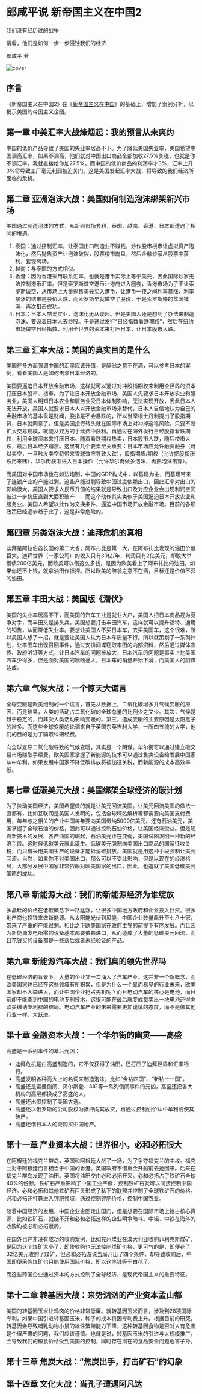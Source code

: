 # 郎咸平说 新帝国主义在中国2

我们没有经历过的战争

请看，他们是如何一步一步侵蚀我们的经济

郎咸平 著

![cover](contents/wx-cover.png)

## 序言

《新帝国主义在中国2》在《[新帝国主义在中国](../郎咸平说-新帝国主义在中国/README.md)》的基础上，增加了案例分析，以揭示美国的帝国主义企图。

## 第一章 中美汇率大战烽烟起：我的预言从未爽约

中国的低价产品导致了美国的失业率居高不下。为了降低美国失业率，美国希望中国调高汇率，如果不调高，他们就对中国出口商品全部加收27.5%关税，也就是你不调汇率，我就直接给你加27.5%。而中国的低价商品的利润率才3%，汇率上升3%将导致工厂毫无利润被迫关门。这是美国发起汇率大战，将导致的我们经济所面临的危机。

## 第二章 亚洲泡沫大战：美国如何制造泡沫绑架新兴市场

美国通过制造泡沫的方式，从新兴市场套利，泰国、越南、香港、日本都遭遇了相同的境遇。

1. 泰国：通过控制汇率，让泰国出口制造业不赚钱，炒作股市楼市让虚拟资产泡沫化，然后抛售资产让泡沫破裂，股票楼市崩盘，然后金融炒家从股票中获利，套现离场。
2. 越南：与泰国的方式相似。
3. 香港：因为香港采用联系汇率，也就是港币实际上等于美元，因此国际炒家无法控制港币汇率。但是索罗斯做空港币让港府进入圈套，香港市场为了不让索罗斯做空，从市场上大量抛售美元买入港币，让港币一夜之间利率暴涨，利率暴涨的结果是股价大跌，而索罗斯早就做空了股价，于是索罗斯赚的盆满钵满，再次狙击成功。
4. 日本：日本人酷爱实业，泡沫化无从谈起。但是美国人还是想到了办法来制造泡沫，要逼着日本人去炒股。于是通过发行“日经指数看跌期权”，然后在纽约市场做空日经指数，利用全世界的资本来打压日本，让日本股市大跌。

## 第三章 汇率大战：美国的真实目的是什么

美国在多方面强调中国的汇率应该升值，是醉翁之意不在酒，可以参考日本的案例，看看美国人是如何击溃日本经济的。

美国要逼迫日本开放金融市场，这样就可以通过对冲股指期权来利用全世界的资本打压日本股市、楼市。为了让日本开放金融市场，美国人先要求日本开放农业和服务业，美国人明知日本农业和服务业受日本体制影响，无法实现开放，因此日本人无法开放，美国人就要求日本人以开放金融市场来替代。日本人自信地认为自己的金融市场的基本盘是财阀，股指是不会暴跌的，所以当摩根士丹利提出了股指期货，日本就同意了。但是美国投行转头就在国际市场上对冲掉这笔风险，只要不断扩大交易规模，就能从双方的手续费中获利。再通过在海外发行日经股指看跌期权，利用全球资本来打压日本。随着看跌期权热卖，日本股市大跌，随后楼市大跌，最后日本经济崩溃。这里有几个要素至关重要：日本市场应允许融资融券（可以卖空，一旦触发卖空将带来雪球效应导致大跌），股指期货/期权（允许把股指涨跌用来赌），华尔街获准进入日本操作（允许华尔街做多泡沫，再把泡沫击穿）。

而美国对中国市场也在如法炮制，中国的GDP构成中，以基建为主，而基建带来了连锁产业的产能过剩。这些产能过剩导致中国过度依赖出口，因此汇率对出口的影响很大。美国人要求人民币升值的结果就是导致出口及对应企业会出现利润空间被进一步挤压直到大面积破产——而这个动作其实类似于美国逼迫日本开放农业和服务业。美国人希望以此作为交换条件，逼迫中国市场开放金融市场。目前的各项政策已经逐步趋于此了，这是非常危险的。

## 第四章 另类泡沫大战：迪拜危机的真相

迪拜是阿拉伯酋长国的第二大省，阿布扎比是第一大，在阿布扎比发现的油田价值巨大。迪拜世界（一家公司）的收入只有30亿/年，利润只有2亿美元，却敢大举借债200亿美元，而欧美可以借这么多钱，是因为欧美看上了阿布扎比的油田，如果你还不上钱，就拿油田作抵押。所以欧美的醉翁之意不在酒，目标还是价值不菲的油田。

## 第五章 丰田大战：美国版《潜伏》

美国的失业率居高不下，而美国的汽车工业是就业大户，美国人把日本商品视为竞争对手，而丰田又是排头兵。美国想要打击丰田汽车，这样就可以提升福特、通用的销售，从而降低失业率。要想让美国人不买日本车，去买美国车，这个很难，所以美国人想了一招，就是要让美国人认为日本车质量不行。所以就策划了一系列计划，让丰田车出现召回事件，通过安排间谍窃取丰田的内部资料，然后通过媒体宣传、政府听证等方式，让日本汽车的问题被放大，日本汽车的问题是事实上比美国汽车少得多，但是面对美国的咄咄逼人，日本车的销量开始下滑，而美国人的阴谋达成。

## 第六章 气候大战：一个惊天大谎言

全球变暖是欧美炮制的一个谎言，首先从数据上，二氧化碳增多并气候变暖的原因，而是结果，人类的活动占二氧化碳的全球总量的比例少之又少。其次，气候是趋于稳定的，而非受人类活动影响变暖的。第三，造成变暖的主要原因是太阳黑子的增多。而这些全球变暖的论调来自于英国东英吉利大学，一所四五流的大学，他们的目的是为了骗取科研经费。

向全球宣导二氧化碳导致的气候变暖，其实是一个阴谋。华尔街可以通过建立碳交易市场赚取手续费，欧美国家掌握了新能源的技术可以通过售卖设备给发展中国家从中牟利，如果发展中国家不降低碳排放将被加征关税，而新能源的成本高效率低。

## 第七章 低碳美元大战：美国绑架全球经济的碳计划

为了拉动美国经济，美国希望做的就是让美元回流美国。让美元回流美国的做法一直都有，比如互联网是美国人发明的，包括全球域名解析等都需要向美国支付费用，每年与之相关的产业中国每年要向美国缴纳5000亿美元。还有石油美元，美国掌握了全球石油的价格，因此可以通过控制石油价格，让美国经济受益。但是随着新技术的发展、各产油国的崛起，石油美元正在变弱，美国试图发明一种新的经济手段。这时候低碳美元就此诞生。低碳美元强制向美国出口商品的国家征收关税，而只有采用美国生产的设备才能抵消碳排放。美国就是用这种手段强制让美元回流。当然，如果你不对美国出口，那么可以不受此影响，但是以现在的经济格局，大部分发展中国家非常依赖对欧美国家的出口，因此，也造就了美国低碳美元策略的成功。

## 第八章 新能源大战：我们的新能源经济为谁绽放

多晶硅的价格在低碳概念下一路猛涨，让很多中国地方政府和企业投入巨资。很多地产商也投钱来做新能源。从太阳能光伏到风能，中国企业数量飙升至七八十家，带来了严重的产能过剩。相比之下欧美国家在政府主导的前提下有序发展。而且因为新能源发电所需的设备基本都要依赖进口，从而造成了大量的低碳美元回流，而且花钱买的设备都是一些落后或者未经验证的产品。

## 第九章 新能源汽车大战：我们真的领先世界吗

在低碳经济的背景下，大量的企业又一次涌入了汽车产业。这并非一个新概念，而欧美国家也已经在这些领域有所积累，但是为什么一个显而易见的行业未来，欧美国家却不大举进入，而让中国企业抢占先机呢？而且电动汽车的核心是电池，而目前却不能查到中国的电池专利技术，这很可能在最后就变成每卖出一块电池还得向欧美缴纳专利费的结局。电动汽车产业的未来需要更加谨慎的态度，而不是像其他行业一样，大跃进。

## 第十章 金融资本大战：一个华尔街的幽灵——高盛

高盛是一系列事件的幕后元凶：

- 迪拜危机是由高盛制造的，它不仅获得了油田，还打压了迪拜世界和汇丰银行。
- 高盛发明各种高大上的名词来制造泡沫，比如“金钻四国”、“新钻十一国”。
- 高盛还是雷曼倒闭、贝尔斯登、AIG等一系列倒闭事件的元凶，高盛还把各大机构的高层都换成了高盛的人。
- 高盛还出资控制了美国大选。
- 高盛还以俄罗斯的公司股权为抵押向其放贷，再通过控制油价从中牟利或使其破产。
- 高盛还借日本人的壳购买中国地产。

## 第十一章 产业资本大战：世界很小，必和必拓很大

在阿根廷的福克兰群岛，英国和阿根廷大战了一场，为了争夺福克兰的主权。福克兰对于阿根廷而言相当于中国的香港。英国政府不惜重金开船前去抢回来。后来在福克兰群岛发现了油田。英国将油田交由必和必拓开采。必和必拓占了铁矿石全球40%的份额。铁矿石严重影响了中国工业产值，控制铁矿石就可以间接控制中国经济。必和必拓和其他铁矿石巨头形成了私下的联盟并控制了全球铁矿石的价格。必和必拓还打算进入钾肥领域，通过控制钾肥价格，控制中国农业。

随着中国经济的发展，中国企业企图走出国门，但是想要在国际市场上抢占核心资源，比如铁矿石，就绕不开和必和必拓这样的企业明争暗斗。中铝、中铁在海外的收购均被必和必拓搅局。

在国外也并非没有成功的收购案例，比如兖州煤业在澳大利亚收购菲利克斯煤矿，是因为这个煤矿太小了，即使收购也无法控制煤矿价格，更可气的是，即便花了32亿美元收购了煤矿，但必和必拓游说当局开出了四个条件，却导致收购后，中国即便采购煤矿也只能使用国际价格，所以这笔钱等于白花了。

而这些跨国企业通过资本的方式控制了全球经济，是现代帝国主义的重要特征。

## 第十二章 转基因大战：来势汹汹的产业资本孟山都

美国的转基因玉米让鸡肉的价格非常低廉。就转基因玉米而言，涉及到28项国际专利，如果中国引进转基因玉米，种子的成本将因专利费上升。根据目前的研究，转基因会导致哺乳动物小鼠的雄性繁殖能力下降，这种转基因食物是否对人有危害是个很严肃的问题，我们应该谨慎。也就是说，转基因玉米的引进与大规模推广，会导致我们的粮食价格受到美国的控制，同时存在潜在的食品安全问题危害子孙。

## 第十三章 焦炭大战：“焦炭出手，打击矿石”的幻象

## 第十四章 文化大战：当孔子遭遇阿凡达
